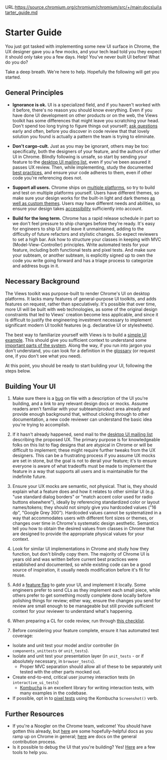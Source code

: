 URL:https://source.chromium.org/chromium/chromium/src/+/main:docs\ui\starter_guide.md
# Starter Guide

You just got tasked with implementing some new UI surface in Chrome, the UX
designer gave you a few mocks, and your tech lead told you they expect it should
only take you a few days. Help! You've never built UI before! What do you do?

Take a deep breath. We're here to help. Hopefully the following will get you
started.

## General Principles

* **Ignorance is ok.** UI is a specialized field, and if you haven't worked with
it before, there's no reason you should know everything. Even if you have done
UI development on other products or on the web, the Views toolkit has some
differences that might leave you scratching your head. Don't spend too long
trying to figure things out yourself;
[ask questions](https://chromium.googlesource.com/chromium/src/+/main/docs/ui/ask/index.md)
early and often, before you discover in code review that that lovely solution
you found is actually a pattern the team is trying to eliminate.

* **Don't cargo-cult.** Just as you may be ignorant, others may be too:
specifically, both the designers of your feature, and the authors of other UI in
Chrome. Blindly following is unsafe, so start by sending your feature to the
[desktop UI mailing list](http://go/cr-ui-process), even if you've been assured
it passes UX review. Then, while implementing, study the documented
[best practices](learn/index.md#best-practices), and ensure your code adheres to
them, even if other code you're referencing does not.

* **Support all users.** Chrome ships on
[multiple platforms](views/platform_style.md), so try to build and test on
multiple platforms yourself. Users have different themes, so make sure your
design works for the built-in light and dark themes
[as well as custom themes](create/examples/theme_aware.md). Users may have
different needs and abilities, so ensure your design takes
[accessibility](http://go/gar) sufficiently into account.

* **Build for the long term.** Chrome has a rapid release schedule in part so we
don't feel pressure to ship changes before they're ready. It's easy for
engineers to ship UI and leave it unmaintained, adding to the difficulty of
future refactors and stylistic changes. So expect reviewers to set a high bar.
Ask how to structure your classes in keeping with MVC (Model-View-Controller)
principles. Write automated tests for your feature, including both functional
tests and pixel tests. And make sure your subteam, or another subteam, is
explicitly signed up to own the code you write going forward and has a triage
process to categorize and address bugs in it.

## Necessary Background

The Views toolkit was purpose-built to render Chrome's UI on desktop platforms.
It lacks many features of general-purpose UI toolkits, and adds features on
request, rather than speculatively. It's possible that over time, more UI will
be built with web technologies, as some of the original design constraints that
led to Views' creation become less applicable, and since it is difficult to
justify the engineering investment necessary to implement significant modern
UI toolkit features (e.g. declarative UI or stylesheets).

The best way to familiarize yourself with Views is to build a
[simple UI example](create/examples/login_dialog.md). This should give you
sufficient context to understand some
[important parts of the system](views/overview.md). Along the way, if you run
into jargon you don't understand, you can look for a definition in the
[glossary](learn/glossary.md) (or request one, if you don't see what you need).

At this point, you should be ready to start building your UI, following the
steps below.

## Building Your UI

1. Make sure there is a [bug](http://crbug.com/) on file with a description of
the UI you're building, and a link to any relevant design docs or mocks. Assume
readers aren't familiar with your subteam/product area already and provide
enough background that, without clicking through to other documentation, a new
code reviewer can understand the basic idea you're trying to accomplish.

1. If it hasn't already happened, send mail to the
[desktop UI mailing list](http://go/cr-ui-process) describing the proposed UX.
The primary purpose is for knowledgeable folks on this list to flag designs that
are atypical in Chrome or will be difficult to implement; these might require
further tweaks from the UX designers. This can be a frustrating process if you
assume UX mocks are set in stone, but the goal is not to derail your feature;
it's to ensure everyone is aware of what tradeoffs must be made to implement the
feature in a way that supports all users and is maintainable for the indefinite
future.

1. Ensure your UX mocks are semantic, not physical. That is, they should explain
what a feature does and how it relates to other similar UI (e.g. "use standard
dialog borders" or "match accent color used for radio buttons elsewhere"),
ideally by referencing standardized color or layout names/tokens; they should
not simply give you hardcoded values ("16 dp", "Google Grey 300"). Hardcoded
values cannot be systematized in a way that accommodates users with different
font sizes or themes, or changes over time in Chrome's systematic design
aesthetic. Semantics tell you how to obtain the desired values from classes in
Chrome that are designed to provide the appropriate physical values for your
context.

1. Look for similar UI implementations in Chrome and study how they function,
but don't blindly copy them. The majority of Chrome UI is years old and was
written before current best practices were established and documented, so while
existing code can be a good source of inspiration, it usually needs modification
before it's fit for reuse.

1. Add a [feature flag](/docs/how_to_add_your_feature_flag.md) to gate your UI,
and implement it locally. Some engineers prefer to send CLs as they implement
each small piece, while others prefer to get something mostly complete done
locally before polishing things for review; either way, ensure the changes you
send for review are small enough to be manageable but still provide sufficient
context for your reviewer to understand what's happening.

1. When preparing a CL for code review, run through
[this checklist](learn/bestpractices/prepare_for_code_review.md).

1. Before considering your feature complete, ensure it has automated test
coverage:
 - Isolate and unit test your model and/or controller (in `components_unittests`
   or `unit_tests`).
 - Isolate and unit test your presentation layer (in `unit_tests` - or if
   absolutely necessary, in `browser_tests`).
   - Proper MVC separation should allow all of these to be separately unit
     tested with the other parts mocked out.
 - Create end-to-end, critical user journey interaction tests (in
   `interactive_ui_tests`)
   - [Kombucha](/chrome/test/interaction/README.md) is an excellent library for
     writing interaction tests, with many examples in the codebase.
 - If possible, opt in to [pixel tests](/docs/testing/pixel_tests.md) using
   the Kombucha `Screenshot()` verb.

## Further Resources

* If you're a Noogler on the Chrome team, welcome! You should have gotten this
already, but
[here](https://sites.google.com/corp/google.com/chrome-top-level/more-resources/new-to-chrome)
are some hopefully-helpful docs as you ramp up on Chrome in general;
[here](/docs/contributing.md) are docs on the general contribution process.
* Is it possible to debug the UI that you're building? Yes!
[Here](learn/ui_debugging.md) are a few tools to help you.
